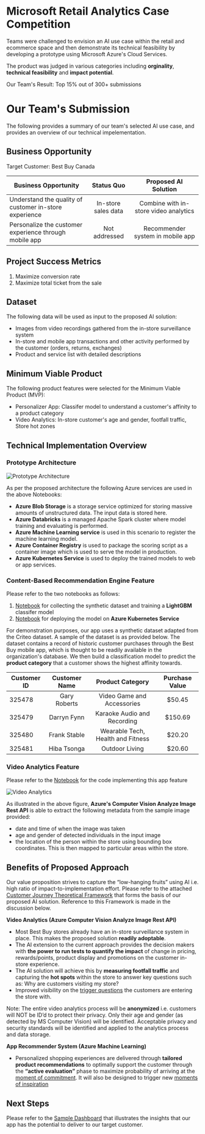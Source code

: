 # Microsoft Retail Analytics Case Competition
Teams were challenged to envision an AI use case within the retail and ecommerce space and then demonstrate its technical feasibility by developing a prototype using Microsoft Azure's Cloud Services. 

The product was judged in various categories including **orginality**, **technical feasibility** and **impact potential**.

Our Team's Result: Top 15% out of 300+ submissions

# Our Team's Submission

The following provides a summary of our team's selected AI use case, and provides an overview of our technical impelementation.

## Business Opportunity

Target Customer: Best Buy Canada

| Business Opportunity | Status Quo  | Proposed AI Solution  |
| ---   | :-: | :-: |
| Understand the quality of customer in-store experience | In-store sales data | Combine with in-store video analytics |
| Personalize the customer experience through mobile app | Not addressed | Recommender system in mobile app |

## Project Success Metrics

1)	Maximize conversion rate 
2)	Maximize total ticket from the sale


## Dataset

The following data will be used as input to the proposed AI solution:

* Images from video recordings gathered from the in-store surveillance system
* In-store and mobile app transactions and other activity performed by the customer (orders, returns, exchanges)
*	Product and service list with detailed descriptions

## Minimum Viable Product

The following product features were selected for the Minimum Viable Product (MVP):

*	Personalizer App: Classifer model to understand a customer's affinity to a product category
*	Video Analytics: In-store customer's age and gender, footfall traffic, Store hot zones

## Technical Implementation Overview

### Prototype Architecture

![Prototype Architecture](https://github.com/sahilsaxena21/case_competition_microsoft/blob/master/images/prototype_architecture.png)

As per the proposed architecture the following Azure services are used in the above Notebooks:

* **Azure Blob Storage** is a storage service optimized for storing massive amounts of unstructured data. The input data is stored here.
* **Azure Databricks** is a managed Apache Spark cluster where model training and evaluating is performed.
* **Azure Machine Learning service** is used in this scenario to register the machine learning model.
* **Azure Container Registry** is used to package the scoring script as a container image which is used to serve the model in production.
* **Azure Kubernetes Service** is used to deploy the trained models to web or app services.

### Content-Based Recommendation Engine Feature

Please refer to the two notebooks as follows:
1) [Notebook](https://github.com/sahilsaxena21/case_competition_microsoft/blob/master/mmlspark_lightgbm_prototype.ipynb) for collecting the synthetic dataset and training a **LightGBM** classifer model
2) [Notebook](https://github.com/sahilsaxena21/case_competition_microsoft/blob/master/lightgbm_prototype.ipynb) for deploying the model on **Azure Kubernetes Service** 

For demonstration purposes, our app uses a synthetic dataset adapted from the Criteo dataset. A sample of the dataset is as provided below. The dataset contains a record of historic customer purchases through the Best Buy mobile app, which is thought to be readily available in the organization's database. We then build a classification model to predict the **product category** that a customer shows the highest affinity towards.

| Customer ID | Customer Name  | Product Category  | Purchase Value  |
| ---   | :-: | :-: | :-:  |
| 325478 | Gary Roberts | Video Game and Accessories | $50.45  |
| 325479 | Darryn Fynn | Karaoke Audio and Recording | $150.69  |
| 325480 | Frank Stable | Wearable Tech, Health and Fitness | $20.20  |
| 325481 | Hiba Tsonga | Outdoor Living | $20.60  |

### Video Analytics Feature
Please refer to the [Notebook](https://github.com/sahilsaxena21/case_competition_microsoft/blob/master/image_analytics.ipynb) for the code implementing this app feature

![Video Analytics](https://github.com/sahilsaxena21/case_competition_microsoft/blob/master/images/sample_image_read.png)

As illustrated in the above figure, **Azure's Computer Vision Analyze Image Rest API** is able to extract the following metadata from the sample image provided:
* date and time of when the image was taken
* age and gender of detected individuals in the input image
*	the location of the person within the store using bounding box coordinates. This is then mapped to particular areas within the store.

## Benefits of Proposed Approach
Our value proposition strives to capture the “low-hanging fruits” using AI i.e. high ratio of impact-to-implementation effort. Please refer to the attached [Customer Journey Theoretical Framework](https://github.com/sahilsaxena21/case_competition_microsoft/blob/master/Customer%20Journey%20Theoretical%20Framework.pdf) that forms the basis of our proposed AI solution. Reference to this Framework is made in the discussion below.

**Video Analytics (Azure Computer Vision Analyze Image Rest API)**

*	Most Best Buy stores already have an in-store surveillance system in place. This makes the proposed solution **readily adoptable**.
*	The AI extension to the current approach provides the decision makers with **the power to run tests to quantify the impact** of change in pricing, rewards/points, product display and promotions on the customer in-store experience.
*	The AI solution will achieve this by **measuring footfall traffic** and capturing the **hot spots** within the store to answer key questions such as: Why are customers visiting my store?
*	Improved visibility on the [trigger questions](https://github.com/sahilsaxena21/case_competition_microsoft/blob/master/Customer%20Journey%20Theoretical%20Framework.pdf) the customers are entering the store with.

Note: The entire video analytics process will be **anonymized** i.e. customers will NOT be ID’d to protect their privacy. Only their age and gender (as detected by MS Computer Vision) will be identified. Acceptable privacy and security standards will be identified and applied to the analytics process and data storage.

**App Recommender System (Azure Machine Learning)**

*	Personalized shopping experiences are delivered through **tailored product recommendations** to optimally support the customer through the **“active evaluation”** phase to maximize probability of arriving at the [moment of commitment](https://github.com/sahilsaxena21/case_competition_microsoft/blob/master/Customer%20Journey%20Theoretical%20Framework.pdf). It will also be designed to trigger new [moments of inspiration](https://github.com/sahilsaxena21/case_competition_microsoft/blob/master/Customer%20Journey%20Theoretical%20Framework.pdf)

## Next Steps
Please refer to the [Sample Dashboard](https://github.com/sahilsaxena21/case_competition_microsoft/blob/master/Sample%20Dashboard.pdf) that illustrates the insights that our app has the potential to deliver to our target customer.
